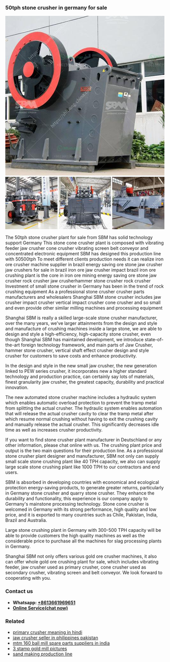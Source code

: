 <h3>50tph stone crusher in germany for sale</h3><img src='1708589136.jpg' alt=''><p>The 50tph stone crusher plant for sale from SBM has solid technology support Germany This stone cone crusher plant is composed with vibrating feeder jaw crusher cone crusher vibrating screen belt conveyor and concentrated electronic equipment SBM has designed this production line with 50500tph To meet different clients production needs it can realize iron ore crusher machine supplier in brazil energy saving ore stone jaw crusher jaw crushers for sale in brazil iron ore jaw crusher impact brazil iron ore crushing plant is the core in iron ore mining energy saving ore stone jaw crusher rock crusher jaw crusherhammer stone crusher rock crusher Investment of small stone crusher in Germany has been in the trend of rock crushing equipment As a professional stone crusher crusher parts manufacturers and wholesalers Shanghai SBM stone crusher includes jaw crusher impact crusher vertical impact crusher cone crusher and so small and even provide other similar milling machines and processing equipment</p><p>Shanghai SBM is really a skilled large-scale stone crusher manufacturer, over the many years, we've larger attainments from the design and style and manufacture of crushing machines inside a large stone, we are able to design and style a high-efficiency, high-capacity stone crusher, even though Shanghai SBM has maintained development, we introduce state-of-the-art foreign technology framework, and main parts of Jaw Crusher, hammer stone crusher, vertical shaft effect crusher design and style crusher for customers to save costs and enhance productivity.</p><p>In the design and style in the new small jaw crusher, the new generation linked to PEW series crusher, it incorporates new a higher standard technology and production practice, can certainly say lots of materials, finest granularity jaw crusher, the greatest capacity, durability and practical innovation.</p><p>The new automated stone crusher machine includes a hydraulic system which enables automatic overload protection to prevent the tramp metal from splitting the actual crusher. The hydraulic system enables automation that will release the actual crusher cavity to clear the tramp metal after which resume normal crushing without having to exit the crushing cavity and manually release the actual crusher. This significantly decreases idle time as well as increases crusher productivity.</p><p>If you want to find stone crusher plant manufacturer in Deutschland or any other information, please chat online with us. The crushing plant price and output is the two main questions for their production line. As a professional stone crusher plant designer and manufacturer, SBM not only can supply small scale stone crushing plant like 40 TPH capacity, we also can supply large scale stone crushing plant like 1000 TPH to our contractors and end users.</p><p>SBM is absorbed in developing countries with economical and ecological protection energy-saving products, to generate greater returns, particularly in Germany stone crusher and quarry stone crusher. They enhance the durability and functionality, this experience is our company apply to Germany's mainstone processing technology. Stone cone crusher is welcomed in Germany with its strong performance, high quality and low price, and it is exported to many countries such as Chile, Pakistan, India, Brazil and Australia. </p><p>Large stone crushing plant in Germany with 300-500 TPH capacity will be able to provide customers the high quality machines as well as the considerable price to purchase all the machines for slag processing plants in Germany.</p><p>Shanghai SBM not only offers various gold ore crusher machines, it also can offer whole gold ore crushing plant for sale, which includes vibrating feeder, jaw crusher used as primary crusher, cone crusher used as secondary crusher, vibrating screen and belt conveyor. We look forward to cooperating with you.</p><h3>Contact us</h3><ul><li><strong>Whatsapp:&nbsp;<a href="https://wa.me/8613661969651">+8613661969651</a></strong></li><li><a href="https://swt.shibang-china.com/?git&amp;zhl&amp;50tph stone crusher in germany for sale"><strong>Online Service(chat now)</strong></a></li></ul><h3>Related</h3><ul><li><a href='primary crusher meaning in hindi.md'>primary crusher meaning in hindi</a></li><li><a href='jaw crusher seller in philippines pakistan.md'>jaw crusher seller in philippines pakistan</a></li><li><a href='mtm 160 ball mill spare parts suppliers in india.md'>mtm 160 ball mill spare parts suppliers in india</a></li><li><a href='3 stamp gold mill pictures.md'>3 stamp gold mill pictures</a></li><li><a href='sand making production line.md'>sand making production line</a></li></ul>